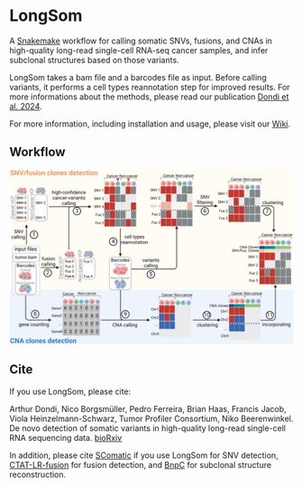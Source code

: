 # LongSom
A [Snakemake](https://snakemake.github.io/) workflow for calling somatic SNVs, fusions, and CNAs in high-quality long-read single-cell RNA-seq cancer samples, and infer subclonal structures based on those variants.

LongSom takes a bam file and a barcodes file as input. Before calling variants, it performs a cell types reannotation step for improved results. For more informations about the methods, please read our publication [Dondi et al. 2024](https://www.biorxiv.org/content/10.1101/2024.03.06.583775v1).

For more information, including installation and usage, please visit our [Wiki](https://github.com/cbg-ethz/LongSom/wiki).

## Workflow
![Flowchart](docs/Pipeline_LongSom.png) 


## Cite
If you use LongSom, please cite:

 Arthur Dondi, Nico Borgsmüller, Pedro Ferreira, Brian Haas, Francis Jacob, Viola Heinzelmann-Schwarz, Tumor Profiler Consortium, Niko Beerenwinkel. De novo detection of somatic variants in high-quality long-read single-cell RNA sequencing data. [bioRxiv](https://www.biorxiv.org/content/10.1101/2024.03.06.583775v1)

 In addition, please cite [SComatic](https://www.nature.com/articles/s41587-023-01863-z) if you use LongSom for SNV detection, [CTAT-LR-fusion](https://www.biorxiv.org/content/10.1101/2024.02.24.581862v1.full) for fusion detection, and [BnpC](https://doi.org/10.1093/bioinformatics/btaa599) for subclonal structure reconstruction.
 
